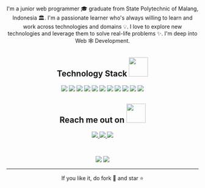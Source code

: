 
<!--  https://ritik307.github.io/portfolio/  -->
<p align="center">
 
</p align="center">

<p align="center">
 
<!--  <img src="https://badges.pufler.dev/visits/ritik307/ritik307"/>  -->
 <!-- <img src="https://badges.pufler.dev/years/ritik307"/> -->
<!--  <img src="https://badges.pufler.dev/repos/ritik307"/>
 <img src="https://badges.pufler.dev/commits/monthly/ritik307" /> -->

</p>

 <p align="center">
  I'm a junior web programmer 🎓 graduate from State Polytechnic of Malang, Indonesia 🏛. I'm a passionate learner who's always willing to learn and work across technologies and domains 💡. I love to explore new technologies and leverage them to solve real-life problems ✨. I'm deep into Web 🕸️ Development.
</p> 

<h2 align="center">Technology Stack <img src="https://github.com/ritik307/ritik307/blob/main/images/laptop.gif" width="50"></h2>

<p align="center">
<img src="https://img.shields.io/badge/-HTML5-E34F26?style=flat-square&logo=html5&logoColor=white"/>
<img src="https://img.shields.io/badge/-PHP-E34F26?style=flat-square&logo=html5&logoColor=white"/>
<img src="https://img.shields.io/badge/-CSS3-1572B6?style=flat-square&logo=css3"/>
<img src="https://img.shields.io/badge/-Bootstrap-563D7C?style=flat-square&logo=bootstrap"/>
<img src="https://img.shields.io/badge/-JavaScript-black?style=flat-square&logo=javascript"/>
<img src="https://img.shields.io/badge/-Nodejs-black?style=flat-square&logo=Node.js"/>
<img src="https://img.shields.io/badge/-React-black?style=flat-square&logo=react"/>
<img src="https://img.shields.io/badge/-MongoDB-black?style=flat-square&logo=mongodb"/>
<img src="https://img.shields.io/badge/-MySQL-black?style=flat-square&logo=mysql"/>
<img src="https://img.shields.io/badge/-Git-black?style=flat-square&logo=git"/>
<img src="https://img.shields.io/badge/-GitHub-black?style=flat-square&logo=github"/>
</p>

<h2 align="center">Reach me out on <img src="https://media0.giphy.com/media/jqNPzdTTxQfOgOqpO4/source.gif" width="50"></h2>

<p align="center">
<a href="mailto: moch.nadhiful94@gmail.com">
 <img src="https://img.shields.io/badge/-nadhiful-c14438?style=flat-square&logo=Gmail&logoColor=white&link=mailto:moch.nadhiful94@gmail.com"/>
</a>
<a href="https://www.linkedin.com/in/mochammad_nadhiful_alim/">
 <img src="https://img.shields.io/badge/-nadh-blue?style=flat-square&logo=Linkedin&logoColor=white&link=https://www.linkedin.com/in/mochammad-nadhiful-alim/"/>
</a>
 <a href="https://instagram.com/nadh_iful">
 <img src="https://img.shields.io/badge/-nadh_iful-blue?style=flat-square&logo=instagram&logoColor=white&link=https://instagram.com/nadh_iful"/>
</a>
</p>


<br>

<p align = "center">
  <img  src = "https://github-readme-stats.vercel.app/api?username=vaiz777&theme=radical&line_height=27">
  <img src = "https://github-readme-stats.vercel.app/api/top-langs/?username=vaiz777&hide=html,css,java,shaderlab,kotlin,hlsl&theme=radical">
</p>

<p align = "center">
<!--  <img  src="https://github-readme-streak-stats.herokuapp.com/?user=ritik307&show_icons=true&locale=en&layout=compact&theme=radical&line_height=0" /> -->
</p> 

<p align = "center">
<!--  <img src="https://activity-graph.herokuapp.com/graph?username=ritik307&theme=redical"> -->
</p> 
<hr>
<p align="center">If you like it, do fork 🍴 and star ⭐</p>
